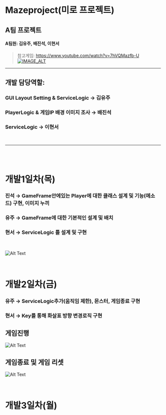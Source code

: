 # Mazeproject(미로 프로젝트)
## A팀 프로젝트   

#### A팀원: 김유주, 배진석, 이현서   

> 참고게임: https://www.youtube.com/watch?v=7hVQMazfb-U <br/>
[![IMAGE_ALT](https://i.ytimg.com/vi/7hVQMazfb-U/hqdefault.jpg?sqp=-oaymwE2COADEI4CSFXyq4qpAygIARUAAIhCGAFwAcABBvABAfgB_gWAAuADigIMCAAQARhlIGUoMTAP&rs=AOn4CLAiDjO2HkoYgAimSu2RqCmG86QtOQ)](https://www.youtube.com/watch?v=7hVQMazfb-U)

***

## 개발 담당역할:
### GUI Layout Setting & ServiceLogic → 김유주

### PlayerLogic & 게임IP 배경 이미지 조사 → 배진석

### ServiceLogic → 이현서

<br> 

***
<br><br>   

# 개발1일차(목)

### 진석 → GameFrame안에있는 Player에 대한 클래스 설계 및 기능(메소드) 구현, 이미지 누끼
### 유주 → GameFrame에 대한 기본적인 설계 및 배치   
### 현서 →  ServiceLogic 틀 설계 및 구현
<br>

![Alt Text](./gif/video1.gif)

<br>   

# 개발2일차(금)

### 유주 → ServiceLogic추가(움직임 제한), 몬스터, 게임종료 구현   
### 현서 → Key를 통해 화살표 방향 변경로직 구현 <br>

## 게임진행
![Alt Text](./gif/gamePlay.gif)
## 게임종료 및 게임 리셋
![Alt Text](./gif/InitOver.gif)
 
<br>

# 개발3일차(월)


